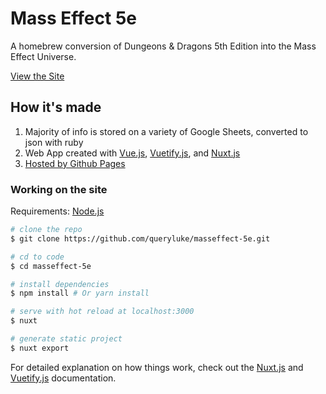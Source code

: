 # Mass Effect 5e
A homebrew conversion of Dungeons & Dragons 5th Edition into the Mass Effect Universe.

[View the Site](http://n7.world/)
 
## How it's made
1. Majority of info is stored on a variety of Google Sheets, converted to json with ruby
2. Web App created with [Vue.js](http://vuejs.org/), [Vuetify.js](https://vuetifyjs.com), and [Nuxt.js](https://nuxtjs.org/)
3. [Hosted by Github Pages](https://pages.github.com/)

### Working on the site
Requirements: [Node.js](https://nodejs.org/)

``` bash
# clone the repo
$ git clone https://github.com/queryluke/masseffect-5e.git

# cd to code
$ cd masseffect-5e

# install dependencies
$ npm install # Or yarn install

# serve with hot reload at localhost:3000
$ nuxt

# generate static project
$ nuxt export
```

For detailed explanation on how things work, check out the [Nuxt.js](https://github.com/nuxt/nuxt.js) and [Vuetify.js](https://vuetifyjs.com/) documentation.
